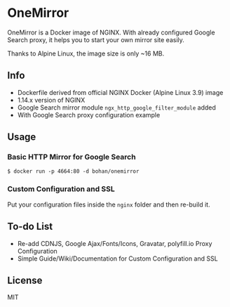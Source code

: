 # OneMirror

OneMirror is a Docker image of NGINX. With already configured Google Search proxy, it helps you to start your own mirror site easily.

Thanks to Alpine Linux, the image size is only ~16 MB. 

## Info

 * Dockerfile derived from official NGINX Docker (Alpine Linux 3.9) image
 * 1.14.x version of NGINX
 * Google Search mirror module `ngx_http_google_filter_module` added
 * With Google Search proxy configuration example

## Usage

### Basic HTTP Mirror for Google Search

    $ docker run -p 4664:80 -d bohan/onemirror
    
### Custom Configuration and SSL

Put your configuration files inside the `nginx` folder and then re-build it.

## To-do List

 * Re-add CDNJS, Google Ajax/Fonts/Icons, Gravatar, polyfill.io Proxy Configuration
 * Simple Guide/Wiki/Documentation for Custom Configuration and SSL

## License

MIT
